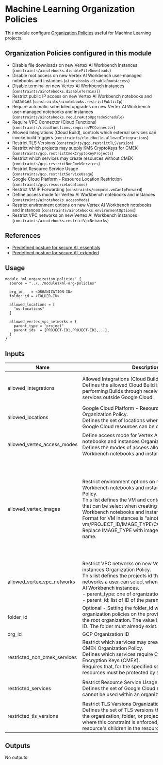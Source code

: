 # Machine Learning Organization Policies

This module configure [Organization Policies](https://cloud.google.com/resource-manager/docs/organization-policy/overview) useful for Machine Learning projects.

## Organization Policies configured in this module

- Disable file downloads on new Vertex AI Workbench instances (`constraints/ainotebooks.disableFileDownloads`)
- Disable root access on new Vertex AI Workbench user-managed notebooks and instances (`ainotebooks.disableRootAccess`)
- Disable terminal on new Vertex AI Workbench instances (`constraints/ainotebooks.disableTerminal`)
- Restrict public IP access on new Vertex AI Workbench notebooks and instances (`constraints/ainotebooks.restrictPublicIp`)
- Require automatic scheduled upgrades on new Vertex AI Workbench user-managed notebooks and instances (`constraints/ainotebooks.requireAutoUpgradeSchedule`)
- Require VPC Connector (Cloud Functions) (`constraints/cloudfunctions.requireVPCConnector`)
- Allowed Integrations (Cloud Build), controls which external services can invoke build triggers (`constraints/cloudbuild.allowedIntegrations`)
- Restrict TLS Versions (`constraints/gcp.restrictTLSVersion`)
- Restrict which projects may supply KMS CryptoKeys for CMEK (`constraints/gcp.restrictCmekCryptoKeyProjects`)
- Restrict which services may create resources without CMEK (`constraints/gcp.restrictNonCmekServices`)
- Restrict Resource Service Usage (`constraints/gcp.restrictServiceUsage`)
- Google Cloud Platform - Resource Location Restriction (`constraints/gcp.resourceLocations`)
- Restrict VM IP Forwarding (`constraints/compute.vmCanIpForward`)
- Define access mode for Vertex AI Workbench notebooks and instances (`constraints/ainotebooks.accessMode`)
- Restrict environment options on new Vertex AI Workbench notebooks and instances (`constraints/ainotebooks.environmentOptions`)
- Restrict VPC networks on new Vertex AI Workbench instances (`constraints/ainotebooks.restrictVpcNetworks`)

## References

- [Predefined posture for secure AI, essentials](https://cloud.google.com/security-command-center/docs/security-posture-essentials-secure-ai-template)
- [Predefined posture for secure AI, extended](https://cloud.google.com/security-command-center/docs/security-posture-extended-secure-ai-template)

## Usage

```hcl
module "ml_organization_policies" {
  source = "../../modules/ml-org-policies"

  org_id    = <ORGANIZATION-ID>
  folder_id = <FOLDER-ID>

  allowed_locations = [
    "us-locations"
  ]

  allowed_vertex_vpc_networks = {
    parent_type = "project"
    parent_ids  = [PROJECT-ID1,PROJECT-ID2,...],
  }
}
```


<!-- BEGINNING OF PRE-COMMIT-TERRAFORM DOCS HOOK -->
## Inputs

| Name | Description | Type | Default | Required |
|------|-------------|------|---------|:--------:|
| allowed\_integrations | Allowed Integrations (Cloud Build) Organization Policy.<br>  Defines the allowed Cloud Build integrations for performing Builds through receiving webhooks from services outside Google Cloud. | `list(string)` | <pre>[<br>  "github.com",<br>  "source.developers.google.com"<br>]</pre> | no |
| allowed\_locations | Google Cloud Platform - Resource Location Restriction Organization Policy.<br>  Defines the set of locations where location-based Google Cloud resources can be created. | `list(string)` | <pre>[<br>  "us-locations"<br>]</pre> | no |
| allowed\_vertex\_access\_modes | Define access mode for Vertex AI Workbench notebooks and instances Organization Policy.<br>  Defines the modes of access allowed to Vertex AI Workbench notebooks and instances. | `list(string)` | <pre>[<br>  "single-user",<br>  "service-account"<br>]</pre> | no |
| allowed\_vertex\_images | Restrict environment options on new Vertex AI Workbench notebooks and instances Organization Policy.<br>  This list defines the VM and container image options that can be select when creating new Vertex AI Workbench notebooks and instances.<br>  Format for VM instances is "ainotebooks-vm/PROJECT\_ID/IMAGE\_TYPE/CONSTRAINED\_VALUE". Replace IMAGE\_TYPE with image-family or image-name. | `list(string)` | <pre>[<br>  "ainotebooks-vm/deeplearning-platform-release/image-family/pytorch-1-13-cu113-notebooks",<br>  "ainotebooks-vm/deeplearning-platform-release/image-family/pytorch-1-13-cu113-notebooks",<br>  "ainotebooks-vm/deeplearning-platform-release/image-family/common-cu113-notebooks",<br>  "ainotebooks-vm/deeplearning-platform-release/image-family/common-cpu-notebooks",<br>  "ainotebooks-container/us-docker.pkg.dev/deeplearning-platform-release/gcr.io/base-cu113.py310",<br>  "ainotebooks-container/us-docker.pkg.dev/deeplearning-platform-release/gcr.io/base-cu113.py37",<br>  "ainotebooks-container/us-docker.pkg.dev/deeplearning-platform-release/gcr.io/base-cu110.py310",<br>  "ainotebooks-container/us-docker.pkg.dev/deeplearning-platform-release/gcr.io/tf2-cpu.2-12.py310",<br>  "ainotebooks-container/us-docker.pkg.dev/deeplearning-platform-release/gcr.io/tf2-gpu.2-12.py310"<br>]</pre> | no |
| allowed\_vertex\_vpc\_networks | Restrict VPC networks on new Vertex AI Workbench instances Organization Policy.<br>  This list defines the projects id that contains the VPC networks a user can select when creating new Vertex AI Workbench instances.<br>  - parent\_type: one of organization, folder, or project.<br>  - parent\_id: list of ID of the parent type. | <pre>object({<br>    parent_type = string<br>    parent_ids  = list(string)<br>  })</pre> | n/a | yes |
| folder\_id | Optional - Setting the folder\_id will place all the organization policies on the provided folder instead of the root organization. The value is the numeric folder ID. The folder must already exist. | `string` | `""` | no |
| org\_id | GCP Organization ID | `string` | n/a | yes |
| restricted\_non\_cmek\_services | Restrict which services may create resources without CMEK Organization Policy.<br>  Defines which services require Customer-Managed Encryption Keys (CMEK).<br>  Requires that, for the specified services, newly created resources must be protected by a CMEK key. | `list(string)` | <pre>[<br>  "bigquery.googleapis.com",<br>  "aiplatform.googleapis.com"<br>]</pre> | no |
| restricted\_services | Restrict Resource Service Usage Organization Policy.<br>  Defines the set of Google Cloud resource services that cannot be used within an organization or folder. | `list(string)` | <pre>[<br>  "alloydb.googleapis.com"<br>]</pre> | no |
| restricted\_tls\_versions | Restrict TLS Versions Organization Policy.<br>  Defines the set of TLS versions that cannot be used on the organization, folder, or project<br>  where this constraint is enforced, or any of that resource's children in the resource hierarchy. | `list(string)` | <pre>[<br>  "TLS_VERSION_1",<br>  "TLS_VERSION_1_1"<br>]</pre> | no |

## Outputs

No outputs.

<!-- END OF PRE-COMMIT-TERRAFORM DOCS HOOK -->

